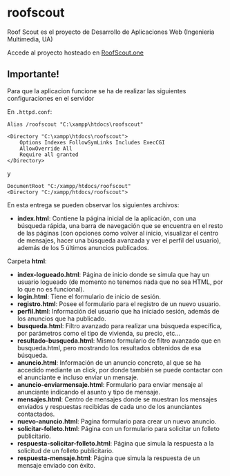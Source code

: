 # roofscout
Roof Scout es el proyecto de Desarrollo de Aplicaciones Web (Ingenieria Multimedia, UA)

Accede al proyecto hosteado en [RoofScout.one](https://roofscout.one)

## Importante!
Para que la aplicacion funcione se ha de realizar las siguientes configuraciones en el servidor

En `.httpd.conf`:
```
Alias /roofscout "C:\xampp\htdocs\roofscout"

<Directory "C:\xampp\htdocs\roofscout">
    Options Indexes FollowSymLinks Includes ExecCGI
    AllowOverride All
    Require all granted
</Directory>
```

y 

```
DocumentRoot "C:/xampp/htdocs/roofscout"
<Directory "C:/xampp/htdocs/roofscout">
```

En esta entrega se pueden observar los siguientes archivos:
- **index.html**: Contiene la página inicial de la aplicación, con una búsqueda rápida, una barra de navegación que se encuentra en el resto de las páginas (con opciones como volver al inicio, visualizar el centro de mensajes, hacer una búsqueda avanzada y ver el perfil del usuario), además de los 5 últimos anuncios publicados.

Carpeta **html**:
- **index-logueado.html**: Página de inicio donde se simula que hay un usuario logueado (de momento no tenemos nada que no sea HTML, por lo que no es funcional).
- **login.html**: Tiene el formulario de inicio de sesión.
- **registro.html**: Posee el formulario para el registro de un nuevo usuario.
- **perfil.html**: Información del usuario que ha iniciado sesión, además de los anuncios que ha publicado.
- **busqueda.html**: Filtro avanzado para realizar una búsqueda específica, por parámetros como el tipo de vivienda, su precio, etc...
- **resultado-busqueda.html**: Mismo formulario de filtro avanzado que en busqueda.html, pero mostrando los resultados obtenidos de esa búsqueda.
- **anuncio.html**: Información de un anuncio concreto, al que se ha accedido mediante un click, por donde también se puede contactar con el anunciante e incluso enviar un mensaje.
- **anuncio-enviarmensaje.html**: Formulario para enviar mensaje al anunciante indicando el asunto y tipo de mensaje.
- **mensajes.html**: Centro de mensajes donde se muestran los mensajes enviados y respuestas recibidas de cada uno de los anunciantes contactados.
- **nuevo-anuncio.html**: Pagina formulario para crear un nuevo anuncio.
- **solicitar-folleto.html**: Página con un formulario para solicitar un folleto publicitario.
- **respuesta-solicitar-folleto.html**: Página que simula la respuesta a la solicitud de un folleto publicitario.
- **respuesta-mensaje.html**: Página que simula la respuesta de un mensaje enviado con éxito.

